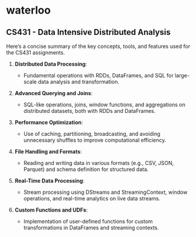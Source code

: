# waterloo

## CS431 - Data Intensive Distributed Analysis
Here’s a concise summary of the key concepts, tools, and features used for the CS431 assignments.

1. **Distributed Data Processing**:
   - Fundamental operations with RDDs, DataFrames, and SQL for large-scale data analysis and transformation.

2. **Advanced Querying and Joins**:
   - SQL-like operations, joins, window functions, and aggregations on distributed datasets, both with RDDs and DataFrames.

3. **Performance Optimization**:
   - Use of caching, partitioning, broadcasting, and avoiding unnecessary shuffles to improve computational efficiency.

4. **File Handling and Formats**:
   - Reading and writing data in various formats (e.g., CSV, JSON, Parquet) and schema definition for structured data.

5. **Real-Time Data Processing**:
   - Stream processing using DStreams and StreamingContext, window operations, and real-time analytics on live data streams.

6. **Custom Functions and UDFs**:
   - Implementation of user-defined functions for custom transformations in DataFrames and streaming contexts.